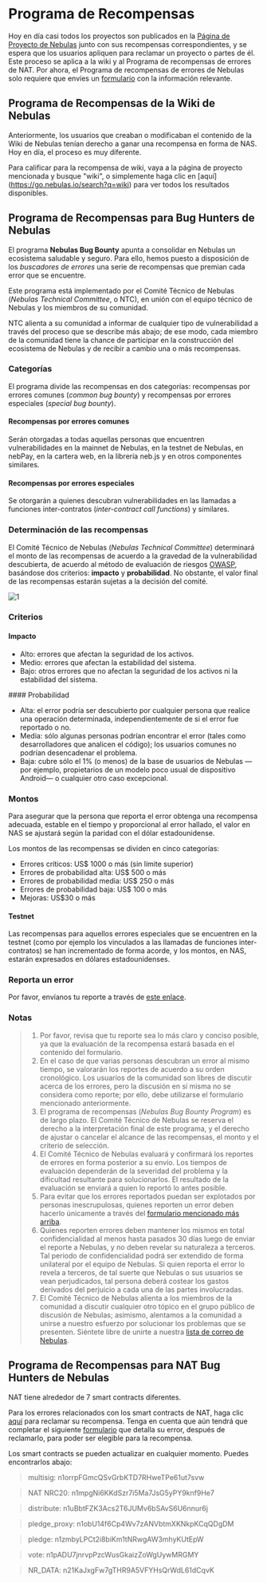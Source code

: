 # Programa de Recompensas
Hoy en día casi todos los proyectos son publicados en la [Página de Proyecto de Nebulas](go.nebulas.io) junto con sus recompensas correspondientes, y se espera que los usuarios apliquen para reclamar un proyecto o partes de él. Este proceso se aplica a la wiki y al Programa de recompensas de errores de NAT. Por ahora, el Programa de recompensas de errores de Nebulas solo requiere que envíes un [formulario](https://docs.google.com/forms/d/e/1FAIpQLScaCeODU26maPJIuyCkX6Lsa0A5Xi2AZ_z-mvklHmd89_CaXQ/viewform) con la información relevante.

## Programa de Recompensas de la Wiki de Nebulas
Anteriormente, los usuarios que creaban o modificaban el contenido de la Wiki de Nebulas tenían derecho a ganar una recompensa en forma de NAS. Hoy en día, el proceso es muy diferente.

Para calificar para la recompensa de wiki, vaya a la página de proyecto mencionada y busque "wiki", o simplemente haga clic en [aquí] (https://go.nebulas.io/search?q=wiki) para ver todos los resultados disponibles.

## Programa de Recompensas para Bug Hunters de Nebulas
El programa **Nebulas Bug Bounty** apunta a consolidar en Nebulas un ecosistema saludable y seguro. Para ello, hemos puesto a disposición de los _buscadores de errores_ una serie de recompensas que premian cada error que se encuentre.

Este programa está implementado por el Comité Técnico de Nebulas (_Nebulas Technical Committee_, o NTC), en unión con el equipo técnico de Nebulas y los miembros de su comunidad.

NTC alienta a su comunidad a informar de cualquier tipo de vulnerabilidad a través del proceso que se describe más abajo; de ese modo, cada miembro de la comunidad tiene la chance de participar en la construcción del ecosistema de Nebulas y de recibir a cambio una o más recompensas.

### Categorías
El programa divide las recompensas en dos categorías: recompensas por errores comunes (_common bug bounty_) y recompensas por errores especiales (_special bug bounty_).

#### Recompensas por errores comunes
Serán otorgadas a todas aquellas personas que encuentren vulnerabilidades en la mainnet de Nebulas, en la testnet de Nebulas, en nebPay, en la cartera web, en la librería neb.js y en otros componentes similares.

#### Recompensas por errores especiales
Se otorgarán a quienes descubran vulnerabilidades en las llamadas a funciones inter-contratos (_inter-contract call functions_) y similares.

### Determinación de las recompensas
El Comité Técnico de Nebulas (_Nebulas Technical Committee_) determinará el monto de las recompensas de acuerdo a la gravedad de la vulnerabilidad descubierta, de acuerdo al método de evaluación de riesgos [OWASP](https://www.owasp.org/index.php/OWASP_Risk_Rating_Methodology), basándose dos criterios:  **impacto** y **probabilidad**. No obstante, el valor final de las recompensas estarán sujetas a la decisión del comité.

![1](https://cdn-images-1.medium.com/max/800/1*rR7P3JTHT2KFAYTDodsilw.jpeg)

### Criterios
#### Impacto
* Alto: errores que afectan la seguridad de los activos.
* Medio: errores que afectan la estabilidad del sistema.
* Bajo: otros errores que no afectan la seguridad de los activos ni la estabilidad del sistema.

#### Probabilidad
* Alta: el error podría ser descubierto por cualquier persona que realice una operación determinada, independientemente de si el error fue reportado o no.
* Media: sólo algunas personas podrían encontrar el error (tales como desarrolladores que analicen el código); los usuarios comunes no podrían desencadenar el problema.
* Baja: cubre sólo el 1% (o menos) de la base de usuarios de Nebulas —por ejemplo, propietarios de un modelo poco usual de dispositivo Android— o cualquier otro caso excepcional.

### Montos
Para asegurar que la persona que reporta el error obtenga una recompensa adecuada, estable en el tiempo y proporcional al error hallado, el valor en NAS se ajustará según la paridad con el dólar estadounidense.

Los montos de las recompensas se dividen en cinco categorías:

* Errores críticos: US$ 1000 o más (sin límite superior)
* Errores de probabilidad alta: US$ 500 o más
* Errores de probabilidad media: US$ 250 o más
* Errores de probabilidad baja: US$ 100 o más
* Mejoras: US$30 o más

#### Testnet
Las recompensas para aquellos errores especiales que se encuentren en la testnet (como por ejemplo los vinculados a las llamadas de funciones inter-contratos) se han incrementado de forma acorde, y los montos, en NAS, estarán expresados en dólares estadounidenses.

### Reporta un error
Por favor, envíanos tu reporte a través de [este enlace](https://goo.gl/forms/5ysl61Mjpn6yDEuN2).

### Notas
> 1. Por favor, revisa que tu reporte sea lo más claro y conciso posible, ya que la evaluación de la recompensa estará basada en el contenido del formulario.
> 2. En el caso de que varias personas descubran un error al mismo tiempo, se valorarán los reportes de acuerdo a su orden cronológico. Los usuarios de la comunidad son libres de discutir acerca de los errores, pero la discusión en sí misma no se considera como reporte; por ello, debe utilizarse el formulario mencionado anteriormente.
> 3. El programa de recompensas (_Nebulas Bug Bounty Program_) es de largo plazo. El Comité Técnico de Nebulas se reserva el derecho a la interpretación final de este programa, y el derecho de ajustar o cancelar el alcance de las recompensas, el monto y el criterio de selección.
> 4. El Comité Técnico de Nebulas evaluará y confirmará los reportes de errores en forma posterior a su envío. Los tiempos de evaluación dependerán de la severidad del problema y la dificultad resultante para solucionarlos. El resultado de la evaluación se enviará a quien lo reportó lo antes posible.
> 5. Para evitar que los errores reportados puedan ser explotados por personas inescrupulosas, quienes reporten un error deben hacerlo únicamente a través del [formulario mencionado más arriba](https://goo.gl/forms/5ysl61Mjpn6yDEuN2).
> 6. Quienes reporten errores deben mantener los mismos en total confidencialidad al menos hasta pasados 30 días luego de enviar el reporte a Nebulas, y no deben revelar su naturaleza a terceros. Tal periodo de confidencialidad podrá ser extendido de forma unilateral por el equipo de Nebulas. Si quien reporta el error lo revela a terceros, de tal suerte que Nebulas o sus usuarios se vean perjudicados, tal persona deberá costear los gastos derivados del perjuicio a cada una de las partes involucradas.
> 7. El Comité Técnico de Nebulas alienta a los miembros de la comunidad a discutir cualquier otro tópico en el grupo público de discusión de Nebulas; asimismo, alentamos a la comunidad a unirse a nuestro esfuerzo por solucionar los problemas que se presenten. Siéntete libre de unirte a nuestra [lista de correo de Nebulas](https://lists.nebulas.io/cgi-bin/mailman/listinfo).

## Programa de Recompensas para NAT Bug Hunters de Nebulas
NAT tiene alrededor de 7 smart contracts diferentes.

Para los errores relacionados con los smart contracts de NAT, haga clic [aquí](https://go.nebulas.io/project/147) para reclamar su recompensa. Tenga en cuenta que aún tendrá que completar el siguiente [formulario](https://docs.google.com/forms/d/e/1FAIpQLScaCeODU26maPJIuyCkX6Lsa0A5Xi2AZ_z-mvKlHmd89_CaXQ/viewform) que detalla su error, después de reclamarlo, para poder ser elegible para la recompensa.

Los smart contracts se pueden actualizar en cualquier momento. Puedes encontrarlos abajo:

> multisig: n1orrpFGmcQSvGrbKTD7RHweTPe61ut7svw

> NAT NRC20: n1mpgNi6KKdSzr7i5Ma7JsG5yPY9knf9He7

> distribute: n1uBbtFZK3Acs2T6JUMv6bSAvS6U6nnur6j

> pledge_proxy: n1obU14f6Cp4Wv7zANVbtmXKNkpKCqQDgDM

> pledge: n1zmbyLPCt2i8biKm1tNRwgAW3mhyKUtEpW

> vote: n1pADU7jnrvpPzcWusGkaizZoWgUywMRGMY

> NR_DATA: n21KaJxgFw7gTHR9A5VFYHsQrWdL61dCqvK
